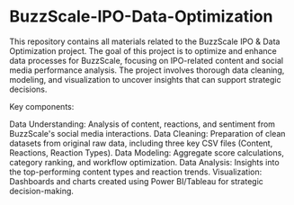 # BuzzScale-IPO-Data-Optimization
This repository contains all materials related to the BuzzScale IPO &amp; Data Optimization project. The goal of this project is to optimize and enhance data processes for BuzzScale, focusing on IPO-related content and social media performance analysis.
The project involves thorough data cleaning, modeling, and visualization to uncover insights that can support strategic decisions.

Key components:

Data Understanding: Analysis of content, reactions, and sentiment from BuzzScale's social media interactions.
Data Cleaning: Preparation of clean datasets from original raw data, including three key CSV files (Content, Reactions, Reaction Types).
Data Modeling: Aggregate score calculations, category ranking, and workflow optimization.
Data Analysis: Insights into the top-performing content types and reaction trends.
Visualization: Dashboards and charts created using Power BI/Tableau for strategic decision-making.
